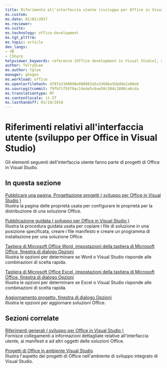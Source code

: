 ```yaml
---
title: Riferimento all'interfaccia utente (sviluppo per Office in Visual Studio) | Documenti Microsoft
ms.custom: 
ms.date: 02/02/2017
ms.reviewer: 
ms.suite: 
ms.technology: office-development
ms.tgt_pltfrm: 
ms.topic: article
dev_langs:
- VB
- CSharp
helpviewer_keywords: reference [Office development in Visual Studio], user interface
author: TerryGLee
ms.author: tglee
manager: ghogen
ms.workload: office
ms.openlocfilehash: 470fa3340898e000863a5a3368be5bbdde2a08e0
ms.sourcegitcommit: f9fbf1f55f9ac14e4e5c6ae58c30dc1800ca6cda
ms.translationtype: MT
ms.contentlocale: it-IT
ms.lasthandoff: 01/10/2018
---
```

# <a name="user-interface-reference-office-development-in-visual-studio"></a>Riferimenti relativi all'interfaccia utente (sviluppo per Office in Visual Studio)
  Gli elementi seguenti dell'interfaccia utente fanno parte di progetti di Office in Visual Studio.  
  
## <a name="in-this-section"></a>In questa sezione  
 [Pubblicare una pagina, Progettazione progetti &#40; sviluppo per Office in Visual Studio &#41;](../vsto/publish-page-project-designer-office-development-in-visual-studio.md)  
 Illustra la pagina delle proprietà usata per configurare le proprietà per la distribuzione di una soluzione Office.  
  
 [Pubblicazione guidata &#40; sviluppo per Office in Visual Studio &#41;](../vsto/publish-wizard-office-development-in-visual-studio.md)  
 Illustra la procedura guidata usata per copiare i file di soluzione in una posizione specificata, creare i file manifesto e creare un programma di installazione per una soluzione Office.  
  
 [Tastiera di Microsoft Office Word, impostazioni della tastiera di Microsoft Office, finestra di dialogo Opzioni](../vsto/microsoft-office-word-keyboard-microsoft-office-keyboard-settings-options-dialog-box.md)  
 Illustra le opzioni per determinare se Word o Visual Studio risponde alle combinazioni di scelta rapida.  
  
 [Tastiera di Microsoft Office Excel, impostazioni della tastiera di Microsoft Office, finestra di dialogo Opzioni](../vsto/microsoft-office-excel-keyboard-microsoft-office-keyboard-settings-options-dialog-box.md)  
 Illustra le opzioni per determinare se Excel o Visual Studio risponde alle combinazioni di scelta rapida.  
  
 [Aggiornamento progetto, finestra di dialogo Opzioni](../vsto/project-upgrade-options-dialog-box.md)  
 Illustra le opzioni per aggiornare soluzioni Office.  
  
## <a name="related-sections"></a>Sezioni correlate  
 [Riferimenti generali &#40; sviluppo per Office in Visual Studio &#41;](../vsto/general-reference-office-development-in-visual-studio.md)  
 Fornisce collegamenti a informazioni dettagliate relative all'interfaccia utente, ai manifesti e ad altri oggetti delle soluzioni Office.  
  
 [Progetti di Office in ambiente Visual Studio](../vsto/office-projects-in-the-visual-studio-environment.md)  
 Illustra l'aspetto dei progetti di Office nell'ambiente di sviluppo integrato di Visual Studio.  
  
  
